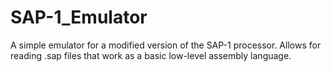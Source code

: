 # SAP-1_Emulator
 A simple emulator for a modified version of the SAP-1 processor. Allows for reading .sap files that work as a basic low-level assembly language.
